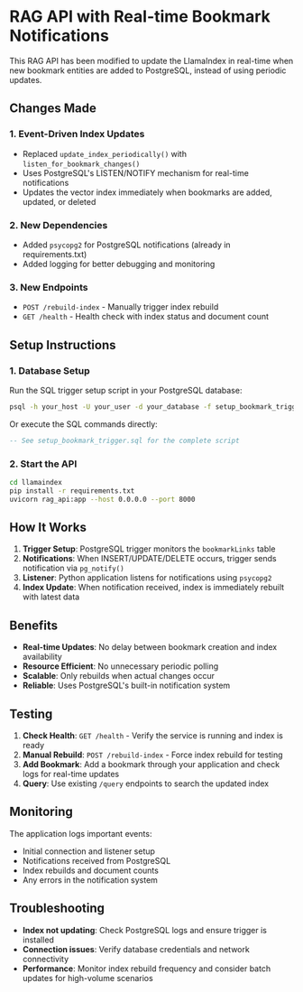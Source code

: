 # RAG API with Real-time Bookmark Notifications

This RAG API has been modified to update the LlamaIndex in real-time when new bookmark entities are added to PostgreSQL, instead of using periodic updates.

## Changes Made

### 1. Event-Driven Index Updates
- Replaced `update_index_periodically()` with `listen_for_bookmark_changes()`
- Uses PostgreSQL's LISTEN/NOTIFY mechanism for real-time notifications
- Updates the vector index immediately when bookmarks are added, updated, or deleted

### 2. New Dependencies
- Added `psycopg2` for PostgreSQL notifications (already in requirements.txt)
- Added logging for better debugging and monitoring

### 3. New Endpoints
- `POST /rebuild-index` - Manually trigger index rebuild
- `GET /health` - Health check with index status and document count

## Setup Instructions

### 1. Database Setup
Run the SQL trigger setup script in your PostgreSQL database:

```bash
psql -h your_host -U your_user -d your_database -f setup_bookmark_trigger.sql
```

Or execute the SQL commands directly:
```sql
-- See setup_bookmark_trigger.sql for the complete script
```

### 2. Start the API
```bash
cd llamaindex
pip install -r requirements.txt
uvicorn rag_api:app --host 0.0.0.0 --port 8000
```

## How It Works

1. **Trigger Setup**: PostgreSQL trigger monitors the `bookmarkLinks` table
2. **Notifications**: When INSERT/UPDATE/DELETE occurs, trigger sends notification via `pg_notify()`
3. **Listener**: Python application listens for notifications using `psycopg2`
4. **Index Update**: When notification received, index is immediately rebuilt with latest data

## Benefits

- **Real-time Updates**: No delay between bookmark creation and index availability
- **Resource Efficient**: No unnecessary periodic polling
- **Scalable**: Only rebuilds when actual changes occur
- **Reliable**: Uses PostgreSQL's built-in notification system

## Testing

1. **Check Health**: `GET /health` - Verify the service is running and index is ready
2. **Manual Rebuild**: `POST /rebuild-index` - Force index rebuild for testing
3. **Add Bookmark**: Add a bookmark through your application and check logs for real-time updates
4. **Query**: Use existing `/query` endpoints to search the updated index

## Monitoring

The application logs important events:
- Initial connection and listener setup
- Notifications received from PostgreSQL
- Index rebuilds and document counts
- Any errors in the notification system

## Troubleshooting

- **Index not updating**: Check PostgreSQL logs and ensure trigger is installed
- **Connection issues**: Verify database credentials and network connectivity
- **Performance**: Monitor index rebuild frequency and consider batch updates for high-volume scenarios
